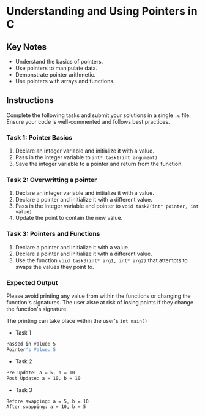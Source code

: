 # Understanding and Using Pointers in C

## Key Notes

- Understand the basics of pointers.
- Use pointers to manipulate data.
- Demonstrate pointer arithmetic.
- Use pointers with arrays and functions.

## Instructions

Complete the following tasks and submit your solutions in a single `.c` file. Ensure your code is well-commented and follows best practices.

### Task 1: Pointer Basics

1. Declare an integer variable and initialize it with a value.
2. Pass in the integer variable to `int* task1(int argument)`
3. Save the integer variable to a pointer and return from the function.

### Task 2: Overwritting a pointer

1. Declare an integer variable and initialize it with a value.
2. Declare a pointer and initialize it with a different value. 
3. Pass in the integer variable and pointer to `void task2(int* pointer, int value)`
4. Update the point to contain the new value.

### Task 3: Pointers and Functions

1. Declare a pointer and initialize it with a value.
2. Declare a pointer and initialize it with a different value. 
3. Use the function `void task3(int* arg1, int* arg2)` that attempts to swaps the values they point to.

### Expected Output

Please avoid printing any value from within the functions or changing the function's signatures. The user aisre at risk of losing points if they change the function's signature. 

The printing can take place within the user's `int main()`

- Task 1
```sh
Passed in value: 5
Pointer's Value: 5
```

- Task 2
```sh
Pre Update: a = 5, b = 10
Post Update: a = 10, b = 10
```

- Task 3
```sh
Before swapping: a = 5, b = 10
After swapping: a = 10, b = 5
```